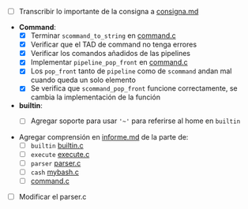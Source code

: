 - [ ] Transcribir lo importante de la consigna a [consigna.md](consigna.md)
- **Command**:
    - [x] Terminar `scommand_to_string` en [command.c](skeleton2021/command.c)
    - [x] Verificar que el TAD de command no tenga errores
    - [x] Verificar los comandos añadidos de las pipelines
    - [x] Implementar `pipeline_pop_front` en [command.c](skeleton2021/command.c)
    - [x] Los `pop_front` tanto de `pipeline` como de `scommand` andan mal cuando queda un solo elemento
    - [x] Se verifica que `scommand_pop_front` funcione correctamente, se cambia la implementación de la función

- **builtin**:
    - [ ] Agregar soporte para usar `'~'` para referirse al home en `builtin`


- Agregar comprensión en [informe.md](informe.md) de la parte de:
    - [ ] `builtin` [builtin.c](skeleton2021/builtin.c)
    - [ ] `execute` [execute.c](skeleton2021/execute.c)
    - [ ] `parser` [parser.c](skeleton2021/parser.h)
    - [ ] `cash` [mybash.c](skeleton2021/mybash.c)
    - [ ] [command.c](skeleton2021/command.c)
- [ ] Modificar el parser.c
